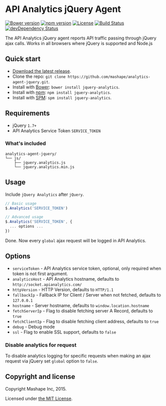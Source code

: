 # API Analytics jQuery Agent

[![Bower version](https://img.shields.io/bower/v/jquery-analytics.svg?style=flat)][repo]
[![npm version](https://img.shields.io/npm/v/jquery-analytics.svg?style=flat)][npm]
[![License](https://img.shields.io/badge/license-MIT-brightgreen.svg?style=flat)][license]
[![Build Status](https://travis-ci.org/Mashape/analytics-agent-jquery.svg)][travis]
[![devDependency Status](https://david-dm.org/mashape/analytics-agent-jquery/dev-status.svg)][david]

The API Analytics jQuery agent reports API traffic passing through jQuery ajax calls. Works in all browsers where jQuery is supported and Node.js

## Quick start

- [Download the latest release][release].
- Clone the repo: `git clone https://github.com/mashape/analytics-agent-jquery.git`.
- Install with [Bower](http://bower.io): `bower install jquery-analytics`.
- Install with [npm](https://www.npmjs.com): `npm install jquery-analytics`.
- Install with [SPM](http://spmjs.io): `spm install jquery-analytics`.

## Requirements

- jQuery `1.7+`
- API Analytics Service Token `SERVICE_TOKEN`

### What's included

```
analytics-agent-jquery/
└── js/
    ├── jquery.analytics.js
    └── jquery.analytics.min.js
```

## Usage

Include `jQuery Analytics` after `jQuery`.

```js
// Basic usage
$.Analytics('SERVICE_TOKEN')

// Advanced usage
$.Analytics('SERVICE_TOKEN', {
  ... options ...
})
```

Done. Now every `global` ajax request will be logged in API Analytics.

## Options

- `serviceToken` - API Analytics service token, optional, only required when token is not first argument.
- `analyticsHost` - API Analytics hostname, defaults to `http://socket.apianalytics.com/`
- `httpVersion` - HTTP Version, defaults to `HTTP/1.1`
- `fallbackIp` - Fallback IP for Client / Server when not fetched, defaults to `127.0.0.1`
- `hostname` - Server hostname, defaults to `window.location.hostname`
- `fetchServerIp` - Flag to disable fetching server A Record, defaults to `true`
- `fetchClientIp` - Flag to disable fetching client address, defaults to `true`
- `debug` - Debug mode
- `ssl` - Flag to enable SSL support, defaults to `false`

### Disable analytics for request

To disable analytics logging for specific requests when making an ajax request
via jQuery set `global` option to `false`.

## Copyright and license

Copyright Mashape Inc, 2015.

Licensed under [the MIT License][license].

[npm]: https://www.npmjs.com/package/jquery-analytics
[repo]: https://github.com/Mashape/analytics-agent-jquery
[david]: https://david-dm.org/mashape/analytics-agent-jquery#info=devDependencies
[travis]: https://travis-ci.org/Mashape/analytics-agent-jquery
[release]: https://github.com/mashape/analytics-agent-jquery/releases "Download Mashape jQuery API Analytics Agent"
[license]: https://github.com/mashape/analytics-agent-jquery/blob/master/LICENSE
